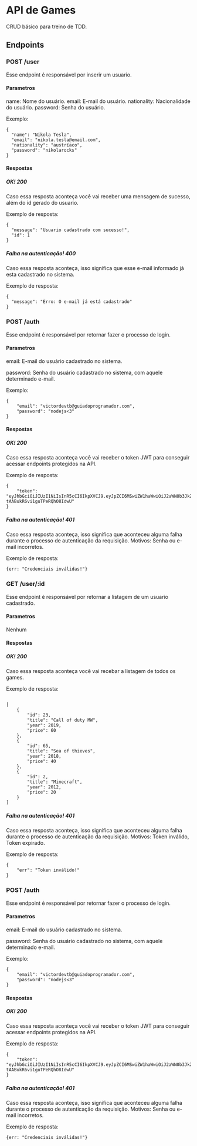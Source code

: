 # API de Games
CRUD básico para treino de TDD.
## Endpoints

### POST /user
Esse endpoint é responsável por inserir um usuario.

#### Parametros
name: Nome do usuário.
email: E-mail do usuário.
nationality: Nacionalidade do usuário.
password: Senha do usuário.

Exemplo:
```	
{
  "name": "Nikola Tesla",
  "email": "nikola.tesla@email.com",
  "nationality": "austríaco",
  "password": "nikolarocks"
}
```
#### Respostas
##### OK! 200
Caso essa resposta aconteça você vai receber uma mensagem de sucesso, além do id gerado do usuario.

Exemplo de resposta:
```
{
  "message": "Usuario cadastrado com sucesso!",
  "id": 1
}
```
##### Falha na autenticação! 400
Caso essa resposta aconteça, isso significa que esse e-mail informado já esta cadastrado no sistema.

Exemplo de resposta:
```
{
  "message": "Erro: O e-mail já está cadastrado"
}
```


### POST /auth
Esse endpoint é responsável por retornar fazer o processo de login.
#### Parametros
email: E-mail do usuário cadastrado no sistema.

password: Senha do usuário cadastrado no sistema, com aquele determinado e-mail.

Exemplo:
```
{
	"email": "victordevtb@guiadoprogramador.com",
	"password": "nodejs<3"
}
```
#### Respostas
##### OK! 200
Caso essa resposta aconteça você vai receber o token JWT para conseguir acessar endpoints protegidos na API.

Exemplo de resposta:
```
{
    "token": "eyJhbGciOiJIUzI1NiIsInR5cCI6IkpXVCJ9.eyJpZCI6MSwiZW1haWwiOiJ2aWN0b3JkZXZ0YkBndWlhZG9wcm9ncmFtYWRvci5jb20iLCJpYXQiOjE1OTE3ODI0NzUsImV4cCI6MTU5MTk1NTI3NX0.y8kp3BxKgC86KFiq6-tAABukR6vi1guTPeRQhO8IdwU"
}
```
##### Falha na autenticação! 401
Caso essa resposta aconteça, isso significa que aconteceu alguma falha durante o processo de autenticação da requisição. Motivos: Senha ou e-mail incorretos.

Exemplo de resposta:
```
{err: "Credenciais inválidas!"}
```



### GET /user/:id
Esse endpoint é responsável por retornar a listagem de um usuario cadastrado.
#### Parametros
Nenhum
#### Respostas
##### OK! 200
Caso essa resposta aconteça você vai recebar a listagem de todos os games.

Exemplo de resposta:
```

[
    {
        "id": 23,
        "title": "Call of duty MW",
        "year": 2019,
        "price": 60
    },
    {
        "id": 65,
        "title": "Sea of thieves",
        "year": 2018,
        "price": 40
    },
    {
        "id": 2,
        "title": "Minecraft",
        "year": 2012,
        "price": 20
    }
]

```
##### Falha na autenticação! 401
Caso essa resposta aconteça, isso significa que aconteceu alguma falha durante o processo de autenticação da requisição. Motivos: Token inválido, Token expirado.

Exemplo de resposta:
```
{
    "err": "Token inválido!"
}
```

### POST /auth
Esse endpoint é responsável por retornar fazer o processo de login.
#### Parametros
email: E-mail do usuário cadastrado no sistema.

password: Senha do usuário cadastrado no sistema, com aquele determinado e-mail.

Exemplo:
```
{
	"email": "victordevtb@guiadoprogramador.com",
	"password": "nodejs<3"
}
```
#### Respostas
##### OK! 200
Caso essa resposta aconteça você vai receber o token JWT para conseguir acessar endpoints protegidos na API.

Exemplo de resposta:
```
{
    "token": "eyJhbGciOiJIUzI1NiIsInR5cCI6IkpXVCJ9.eyJpZCI6MSwiZW1haWwiOiJ2aWN0b3JkZXZ0YkBndWlhZG9wcm9ncmFtYWRvci5jb20iLCJpYXQiOjE1OTE3ODI0NzUsImV4cCI6MTU5MTk1NTI3NX0.y8kp3BxKgC86KFiq6-tAABukR6vi1guTPeRQhO8IdwU"
}
```
##### Falha na autenticação! 401
Caso essa resposta aconteça, isso significa que aconteceu alguma falha durante o processo de autenticação da requisição. Motivos: Senha ou e-mail incorretos.

Exemplo de resposta:
```
{err: "Credenciais inválidas!"}
```